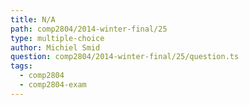 ```yaml
---
title: N/A
path: comp2804/2014-winter-final/25
type: multiple-choice
author: Michiel Smid
question: comp2804/2014-winter-final/25/question.ts
tags:
  - comp2804
  - comp2804-exam
---
```

